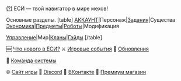 [(?)](/sys/about) ЕСИ — твой навигатор в мире мехов!
 
Основные разделы.
[table]
[АККАУНТ](/sys/account)|Персонаж|[Задания](/sys/tasks)|Существа
[Экономика](/sys/economy)|[Предметы](/sys/items)|[Роботы](/sys/robots)|Модификация

[Управление](/sys/control)|Мир|[Кланы](/sys/clan)|[Гайды](/sys/guide)
[/table]
 
🆕 [Что нового в ЕСИ?](/sys/whats-new)
⚔ ️[Игровые события](/sys/event)
🔄 [Обновления](/sys/update)

👥 [Команда системы](/sys/about/team)

🌐 [Сайт игры](https://new.mechs.su/)
💬 [Discord](https://discord.gg/taXjguFneE)
📣 [ВКонтакте](https://vk.com/mechs)
💎 [Премиум магазин](https://new.mechs.su/shop)